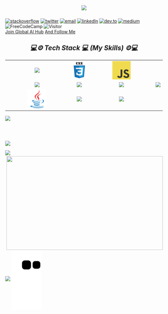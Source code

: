 <h1 align="center" style="width=100vh">
  <a href="#">
    <img src="https://readme-typing-svg.herokuapp.com?color=%239D00FF&size=30&width=650&height=60&lines=Hello!+This+is+Serap's+Github!;I'm+a+Data+Scientist+Candidate.;Also+interested+in+web-development+%3A)&center=true&size=30">
  </a>
</h1>
<!-- [![Typing SVG](https://readme-typing-svg.herokuapp.com?color=%239D00FF&size=30&width=650&height=60&lines=Hello!+This+is+Serap's+Github!;I'm+a+Data+Scientist+Candidate.;Also+interested+in+web-development+%3A))](https://git.io/typing-svg) -->

<!-- social media -->
[![stackoverflow](https://img.shields.io/badge/Stack_Overflow-FE7A16?style=for-the-badge&logo=stack-overflow&logoColor=white)](https://stackoverflow.com/users/12360775/root?tab=profile)
[![twitter](https://img.shields.io/badge/Twitter-1DA1F2?style=for-the-badge&logo=twitter&logoColor=white)](https://twitter.com/serapaltunbulak)
[![email](https://img.shields.io/badge/Gmail-D14836?style=for-the-badge&logo=gmail&logoColor=white)](mailto:serap491@gmail.com)
[![linkedIn](https://img.shields.io/badge/LinkedIn-0077B5?style=for-the-badge&logo=linkedin&logoColor=white)](https://www.linkedin.com/in/serap-altunbulak/)
[![dev.to](https://img.shields.io/badge/dev.to-0A0A0A?style=for-the-badge&logo=dev-dot-to&logoColor=white)](https://dev.to/serapaltunbulak)
[![medium](https://img.shields.io/badge/Medium-12100E?style=for-the-badge&logo=medium&logoColor=white)](https://medium.com/@serapaltunbulak)
![FreeCodeCamp](https://img.shields.io/freecodecamp/points/rootpath?color=blue&label=FreeCodeCamp%20Points&logo=freecodecamp&style=for-the-badge)
![Visitor](https://komarev.com/ghpvc/?username=serap-altunbulak&color=blueviolet&style=flat-square&label=PROFILE+VIEWS)
<br>
[Join Global AI Hub](https://globalaihub.com/?ref=root)
[And Follow Me](https://globalaihub.com/members/root/?ref=root)
<!-- skills -->
<h2 align='center'><i>💻⚙ Tech Stack 💻 (My Skills) ⚙💻</i></h2>
<table width="100">
<tr>
    <td align='center'>
        <img src="https://image.flaticon.com/icons/png/512/732/732212.png" width="60">
    </td>
    <td align='center'>
        <img src="https://raw.githubusercontent.com/devicons/devicon/0d6c64dbbf311879f7d563bfc3ccf559f9ed111c/icons/css3/css3-original-wordmark.svg" width="60">
    </td>
    <td align='center' width="190">
        <img src="https://raw.githubusercontent.com/devicons/devicon/master/icons/javascript/javascript-original.svg" width="60">
    </td>
    <!-- <td align='center'>
        <img src="https://raw.githubusercontent.com/devicons/devicon/master/icons/bootstrap/bootstrap-plain-wordmark.svg" >
    </td> -->
    <!-- <td align='center'>
        <img src="https://reactnative.dev/img/header_logo.svg" >
    </td> -->
</tr>
<tr>
    <td align='center' width="190">
        <img src="https://user-images.githubusercontent.com/68724228/119315331-5cea3780-bc93-11eb-9bbf-bc2c9f083e00.png" width="60">
    </td>
    <td align='center'>
        <img src="https://upload.wikimedia.org/wikipedia/commons/thumb/2/2d/Tensorflow_logo.svg/1200px-Tensorflow_logo.svg.png" width="60">
    </td>
    <td align='center'>
        <img src="https://upload.wikimedia.org/wikipedia/commons/0/05/Scikit_learn_logo_small.svg" width="80">
    </td>
    <!-- <td align='center'>
        <img src="https://www.vectorlogo.zone/logos/pytorch/pytorch-icon.svg">
    </td> -->
    <td align='center'>
        <img src="https://www.vectorlogo.zone/logos/git-scm/git-scm-icon.svg">
    </td>
</tr>
<tr>
    <td align='center'>
        <img src="https://raw.githubusercontent.com/devicons/devicon/master/icons/java/java-original.svg" width="60">
    </td>
    <td align='center'>
        <img src="https://www.vectorlogo.zone/logos/springio/springio-icon.svg" width="60">
    </td>
    <td align='center'>
        <img src="https://www.vectorlogo.zone/logos/nodejs/nodejs-ar21.svg" >
    </td>
    <!-- <td align='center'>
        <img src="https://raw.githubusercontent.com/devicons/devicon/master/icons/mysql/mysql-original-wordmark.svg" width="60">
    </td>
    <td align='center'>
        <img src="https://raw.githubusercontent.com/devicons/devicon/master/icons/postgresql/postgresql-original-wordmark.svg" width="60">
    </td> -->
</tr>
</table>

<!-- trophy -->
<img align="center" src="https://github-profile-trophy.vercel.app/?username=serap-altunbulak&theme=radical&no-bg=false&no-frame=false&row=1&column=6&margin-w=30&margin-h=30"/>

<br><br>

<!-- github stats -->
<img align="center" src="https://github-readme-stats.vercel.app/api?username=serap-altunbulak&theme=radical&count_private=true&show_icons=true"/>

<!-- top-langs and contribution -->
</p>
<p align="left">
<img height="300px" src="https://github-readme-stats.vercel.app/api/top-langs/?username=serap-altunbulak&theme=radical&count_private=true&langs_count=10">
<img align="right" height="300px" width="500px" src="http://github-readme-streak-stats.herokuapp.com?user=serap-altunbulak&theme=radical&hide_border=true&date_format=j%20M%5B%20Y%5D">
</p>

<!-- contribution graph -->
<img src="https://activity-graph.herokuapp.com/graph?username=serap-altunbulak&bg_color=2B213A&color=E5289E&line=DA5B0B&point=E1E8EB">

<!-- snake -->
<img align="center" src="https://github.com/serap-altunbulak/serap-altunbulak/blob/output/github-contribution-grid-snake.svg" alt="snake">

